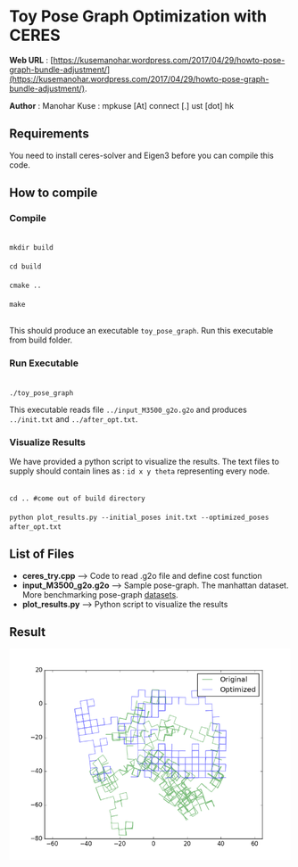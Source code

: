 # Toy Pose Graph Optimization with CERES

**Web URL** : [https://kusemanohar.wordpress.com/2017/04/29/howto-pose-graph-bundle-adjustment/](https://kusemanohar.wordpress.com/2017/04/29/howto-pose-graph-bundle-adjustment/).

**Author** : Manohar Kuse : mpkuse [At] connect [.] ust [dot] hk

## Requirements
You need to install ceres-solver and Eigen3 before you can compile this code. 

## How to compile
### Compile
<code>
mkdir build<br/>
cd build <br/>
cmake .. <br/>
make <br/>
</code>

This should produce an executable `toy_pose_graph`. Run this executable from build folder. 

### Run Executable 
<code>
./toy_pose_graph
</code>

This executable reads file `../input_M3500_g2o.g2o` and produces `../init.txt`  and `../after_opt.txt`. 

### Visualize Results
We have provided a python script to visualize the results. The text files to supply should contain lines as : `id x y theta` representing every node. 

<code>
cd .. #come out of build directory <br/>
python plot_results.py --initial_poses init.txt --optimized_poses after_opt.txt
</code>

## List of Files
- **ceres_try.cpp** --> Code to read .g2o file and define cost function
- **input_M3500_g2o.g2o** --> Sample pose-graph. The manhattan dataset. More benchmarking pose-graph [datasets](http://www.lucacarlone.com/index.php/resources/datasets). 
- **plot_results.py** --> Python script to visualize the results


## Result
![result](figure_1.png)

